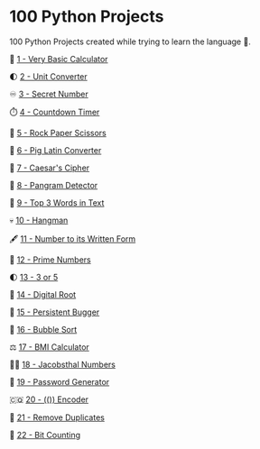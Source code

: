 # 100 Python Projects

100 Python Projects created while trying to learn the language 🐍.

🧮 [1 - Very Basic Calculator](https://github.com/peterbikes/100_Python_Projects/tree/main/Basic%20Calculator)

🌓 [2 - Unit Converter](https://github.com/peterbikes/100_Python_Projects/tree/main/Unit%20Converter)

♾️ [3 - Secret Number](https://github.com/peterbikes/100_Python_Projects/tree/main/Secret%20Number%20Game)

⏱️ [4 - Countdown Timer](https://github.com/peterbikes/100_Python_Projects/tree/main/Countdown%20Timer)

🧻 [5 - Rock Paper Scissors](https://github.com/peterbikes/100_Python_Projects/tree/main/Rock%20Paper%20Scissors)

🐷 [6 - Pig Latin Converter](https://github.com/peterbikes/100_Python_Projects/tree/main/Pig%20Latin%20Converter)

🌿 [7 - Caesar's Cipher](https://github.com/peterbikes/100_Python_Projects/tree/main/Caesar%20Cipher)

🐼 [8 - Pangram Detector](https://github.com/peterbikes/100_Python_Projects/tree/main/Pangram%20Detector)

📜 [9 - Top 3 Words in Text](https://github.com/peterbikes/100_Python_Projects/tree/main/Top%203%20Words%20in%20Text)

💀 [10 - Hangman](https://github.com/peterbikes/100_Python_Projects/tree/main/Hangman)

🖋️ [11 - Number to its Written Form](https://github.com/peterbikes/100_Python_Projects/tree/main/Number%20to%20its%20Written%20Form)

🧞 [12 - Prime Numbers](https://github.com/peterbikes/100_Python_Projects/tree/main/Prime%20Numbers)

🌓 [13 - 3 or 5](https://github.com/peterbikes/100_Python_Projects/tree/main/3%20or%205)

🫚 [14 - Digital Root](https://github.com/peterbikes/100_Python_Projects/tree/main/Digital%20Root)

🔂 [15 - Persistent Bugger](https://github.com/peterbikes/100_Python_Projects/tree/main/Persistent%20Bugger)

🫧 [16 - Bubble Sort](https://github.com/peterbikes/100_Python_Projects/tree/main/Bubble%20Sort)

⚖️ [17 - BMI Calculator](https://github.com/peterbikes/100_Python_Projects/tree/main/BMI%20Calculator)

🧔‍♂️ [18 - Jacobsthal Numbers](https://github.com/peterbikes/100_Python_Projects/tree/main/Jacobsthal%20Numbers)

🚱 [19 - Password Generator](https://github.com/peterbikes/100_Python_Projects/tree/main/Password%20Generator)

🇨🇶 [20 - (()) Encoder](https://github.com/peterbikes/100_Python_Projects/tree/main/(())%20Encoder)

👬 [21 - Remove Duplicates](https://github.com/peterbikes/100_Python_Projects/tree/main/Remove%20Duplicates)

👾 [22 - Bit Counting](https://github.com/peterbikes/100_Python_Projects/tree/main/Bit%20Counting)